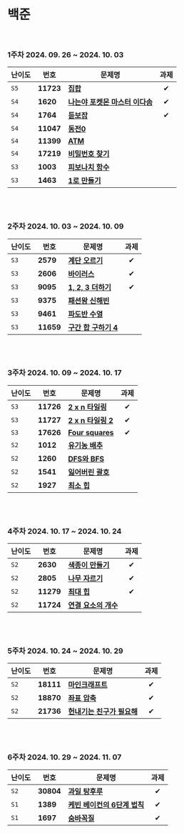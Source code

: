 # 백준
</br>

### 1주차 2024. 09. 26 ~ 2024. 10. 03

| 난이도 | 번호 | 문제명 | 과제 |
|---|---|---|:---:|
| `S5`   | **11723** | [**집합**](https://www.acmicpc.net/problem/11723) | ✔
| `S4` | **1620** | [**나는야 포켓몬 마스터 이다솜**](https://www.acmicpc.net/problem/1620) | ✔
| `S4` | **1764** | [**듣보잡**](https://www.acmicpc.net/problem/1764) | ✔
| `S4`   | **11047** | [**동전0**](https://www.acmicpc.net/problem/11047) |
| `S4` | **11399** | [**ATM**](https://www.acmicpc.net/problem/11399) |
| `S4` | **17219** | [**비밀번호 찾기**](https://www.acmicpc.net/problem/17219) |
| `S3`   | **1003** | [**피보나치 함수**](https://www.acmicpc.net/problem/1003) |
| `S3` | **1463** | [**1로 만들기**](https://www.acmicpc.net/problem/1463) |

</br></br>

### 2주차 2024. 10. 03 ~ 2024. 10. 09

| 난이도 | 번호 | 문제명 | 과제 |
|---|---|---|:---:|
| `S3` | **2579** | [**계단 오르기**](https://www.acmicpc.net/problem/2579) | ✔
| `S3` | **2606** | [**바이러스**](https://www.acmicpc.net/problem/2606) | ✔
| `S3` | **9095** | [**1, 2, 3 더하기**](https://www.acmicpc.net/problem/9095) | ✔
| `S3` | **9375** | [**패션왕 신해빈**](https://www.acmicpc.net/problem/9375) |
| `S3` | **9461** | [**파도반 수열**](https://www.acmicpc.net/problem/9461) |
| `S3` | **11659** | [**구간 합 구하기 4**](https://www.acmicpc.net/problem/11659) |

</br></br>

### 3주차 2024. 10. 09 ~ 2024. 10. 17
| 난이도 | 번호 | 문제명 | 과제 |
|---|---|---|:---:|
| `S3` | **11726** | [**2 x n 타일링**](https://www.acmicpc.net/problem/11726) | ✔
| `S3` | **11727** | [**2 x n 타일링 2**](https://www.acmicpc.net/problem/11727) | ✔
| `S3` | **17626** | [**Four squares**](https://www.acmicpc.net/problem/17626) | ✔
| `S2` | **1012** | [**유기농 배추**](https://www.acmicpc.net/problem/1012) |
| `S2` | **1260** | [**DFS와 BFS**](https://www.acmicpc.net/problem/1260) |
| `S2` | **1541** | [**잃어버린 괄호**](https://www.acmicpc.net/problem/1541) |
| `S2` | **1927** | [**최소 힙**](https://www.acmicpc.net/problem/1927) |

</br></br>

### 4주차 2024. 10. 17 ~ 2024. 10. 24
| 난이도 | 번호 | 문제명 | 과제 |
|---|---|---|:---:|
| `S2` | **2630** | [**색종이 만들기**](https://www.acmicpc.net/problem/2630) | ✔
| `S2` | **2805** | [**나무 자르기**](https://www.acmicpc.net/problem/2805) | ✔
| `S2` | **11279** | [**최대 힙**](https://www.acmicpc.net/problem/11279) | ✔
| `S2` | **11724** | [**연결 요소의 개수**](https://www.acmicpc.net/problem/11724) |

</br></br>

### 5주차 2024. 10. 24 ~ 2024. 10. 29
| 난이도 | 번호 | 문제명 | 과제 |
|---|---|---|:---:|
| `S2` | **18111** | [**마인크래프트**](https://www.acmicpc.net/problem/18111) | ✔
| `S2` | **18870** | [**좌표 압축**](https://www.acmicpc.net/problem/18870) | ✔
| `S2` | **21736** | [**헌내기는 친구가 필요해**](https://www.acmicpc.net/problem/21736) | ✔

</br></br>

### 6주차 2024. 10. 29 ~ 2024. 11. 07
| 난이도 | 번호 | 문제명 | 과제 |
|---|---|---|:---:|
| `S2` | **30804** | [**과일 탕후루**](https://www.acmicpc.net/problem/30804) | ✔
| `S1` | **1389** | [**케빈 베이컨의 6단계 법칙**](https://www.acmicpc.net/problem/1389) | ✔
| `S1` | **1697** | [**숨바꼭질**](https://www.acmicpc.net/problem/1697) | ✔

</br></br>
